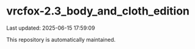 # vrcfox-2.3_body_and_cloth_edition

Last updated: 2025-06-15 17:59:09

This repository is automatically maintained.
